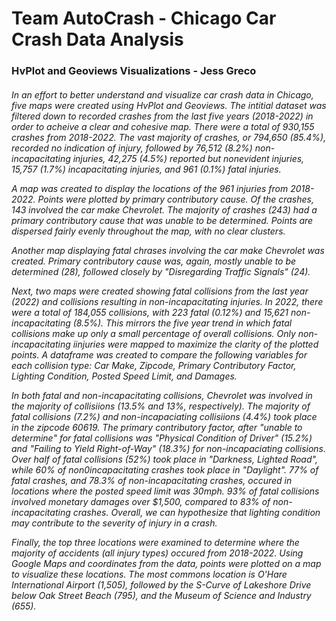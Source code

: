 # Team AutoCrash - Chicago Car Crash Data Analysis

<h3> HvPlot and Geoviews Visualizations - Jess Greco


<h6> In an effort to better understand and visualize car crash data in Chicago, five maps were created using HvPlot and Geoviews. The intitial dataset was filtered down to recorded crashes from the last five years (2018-2022) in order to acheive a clear and cohesive map. There were a total of 930,155 crashes from 2018-2022. The vast majority of crashes, or 794,650 (85.4%), recorded no indication of injury, followed by 76,512 (8.2%) non-incapacitating injuries, 42,275 (4.5%) reported but nonevident injuries, 15,757 (1.7%) incapacitating injuries, and 961 (0.1%) fatal injuries. 

A map was created to display the locations of the 961 injuries from 2018-2022. Points were plotted by primary contributory cause. Of the crashes, 143 involved the car make Chevrolet. The majority of crashes (243) had a primary contributory cause that was unable to be determined. Points are dispersed fairly evenly throughout the map, with no clear clusters. 

Another map displaying fatal chrases involving the car make Chevrolet was created. Primary contributory cause was, again, mostly unable to be determined (28), followed closely by "Disregarding Traffic Signals" (24). 

Next, two maps were created showing fatal collisions from the last year (2022) and collisions resulting in non-incapacitating injuries. In 2022, there were a total of 184,055 collisions, with 223 fatal (0.12%) and 15,621 non-incapacitating (8.5%). This mirrors the five year trend in which fatal collisions make up only a small percentage of overall collisions. Only non-incapacitating iinjuries were mapped to maximize the clarity of the plotted points. A dataframe was created to compare the following variables for each collision type: Car Make, Zipcode, Primary Contributory Factor, Lighting Condition, Posted Speed Limit, and Damages. 

In both fatal and non-incapacitating collisions, Chevrolet was involved in the majority of collisiions (13.5% and 13%, respectively). The majority of fatal collisions (7.2%) and non-incapaciating collisiions (4.4%) took place in the zipcode 60619. The primary contributory factor, after "unable to determine" for fatal collisions was "Physical Condition of Driver" (15.2%) and "Failing to Yield Right-of-Way" (18.3%) for non-incapaciating collisions. Over half of fatal collisions (52%) took place in "Darkness, Lighted Road", while 60% of non0incapacitating crashes took place in "Daylight". 77% of fatal crashes, and 78.3% of non-incapacitating crashes, occured in locations where the posted speed limit was 30mph. 93% of fatal collisions involved monetary damages over $1,500, compared to 83% of non-incapacitating crashes. Overall, we can hypothesize that lighting condition may contribute to the severity of injury in a crash.

Finally, the top three locations were examined to determine where the majority of accidents (all injury types) occured from 2018-2022. Using Google Maps and coordinates from the data, points were plotted on a map to visualize these locations. The most commons location is O'Hare International Airport (1,505), followed by the S-Curve of Lakeshore Drive below Oak Street Beach (795), and the Museum of Science and Industry (655). 
  
  
  
